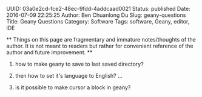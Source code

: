 UUID: 03a0e2cd-fce2-48ec-9fdd-4addcaad0021
Status: published
Date: 2016-07-09 22:25:25
Author: Ben Chuanlong Du
Slug: geany-questions
Title: Geany Questions
Category: Software
Tags: software, Geany, editor, IDE

**
Things on this page are
fragmentary and immature notes/thoughts of the author.
It is not meant to readers
but rather for convenient reference of the author and future improvement.
**

1. how to make geany to save to last saved directory?

2. then how to set it's language to English? ...

3. is it possible to make cursor a block in geany?
